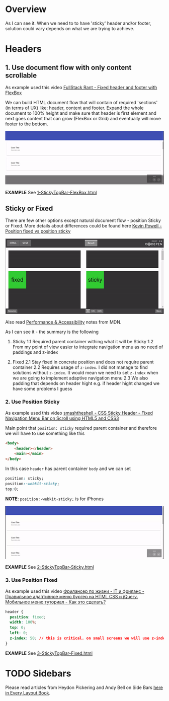 # Overview

As I can see it. When we need to to have 'sticky' header and/or footer, solution could vary depends on what we are trying to achieve.

# Headers

## 1. Use document flow with only content scrollable
As example used this video [FullStack Rant - Fixed header and footer with FlexBox](https://www.youtube.com/watch?v=cXIkalOFeaQ)

We can build HTML document flow that will contain of required 'sections' (in terms of UX) like: header, content and footer. Expand the whole document to 100% height and make sure that header is first element and next goes content that can grow (FlexBox or Grid) and eventually will move footer to the bottom.

![FlexBox Solution Example](./Docs/FlexBox-Solution.gif)

**EXAMPLE** See [1-StickyTopBar-FlexBox.html](./1-StickyTopBar-FlexBox.html)

## Sticky or Fixed

There are few other options except natural document flow - position Sticky or Fixed. More details about differences could be found here [Kevin Powell - Position fixed vs position sticky](https://www.kevinpowell.co/article/positition-fixed-vs-sticky/)

![Fixed vs Sticky](./Docs/Fixed-vs-Sticky.gif)

Also read [Performance & Accessibility](https://developer.mozilla.org/en-US/docs/Web/CSS/position#Accessibility_concerns) notes from MDN.

As I can see it - the summary is the following
1. Sticky
  1.1 Required parent container withing what it will be Sticky
  1.2 From my point of view easier to integrate navigation menu as no need of paddings and z-index

2. Fixed
  2.1 Stay fixed in concrete position and does not require parent container
  2.2 Requires usage of `z-index`. I did not manage to find solutions without `z-index`. It would mean we need to set `z-index` when we are going to implement adaptive navigation menu
  2.3 We also padding that depends on header hight e.g. if header hight changed we have some problems I guess

### 2. Use Position Sticky
As example used this video [smashtheshell - CSS Sticky Header - Fixed Navigation Menu Bar on Scroll using HTML5 and CSS3](https://www.youtube.com/watch?v=B4eISzWrcD4)

Main point that `position: sticky` required parent container and therefore we will have to use something like this

```html
<body>
    <header></header>
    <main></main>
</body>
```

In this case `header` has parent container `body` and we can set
```css
position: sticky;
position:-webkit-sticky;
top:0;
```
**NOTE**: `position:-webkit-sticky;` is for iPhones

![Sticky Solution](./Docs/Sticky-Solution.gif)

**EXAMPLE** See [2-StickyTopBar-Sticky.html](./2-StickyTopBar-Sticky.html)

### 3. Use Position Fixed
As example used this video [Фрилансер по жизни - IT и фриланс - Правильное адаптивное меню бургер на HTML CSS и jQuery. Мобильное меню туториал - Как это сделать?](https://www.youtube.com/watch?v=chJQofBSx94)

```css
header {
  position: fixed;
  width: 100%;
  top: 0;
  left: 0;
  z-index: 50; // this is critical. on small screens we will use z-index on other elements
}
```

**EXAMPLE** See [3-StickyTopBar-Fixed.html](./3-StickyTopBar-Fixed.html)

# TODO Sidebars
Please read articles from Heydon Pickering and Andy Bell on Side Bars [here in Every Layout Book](https://every-layout.dev/layouts/sidebar/).

